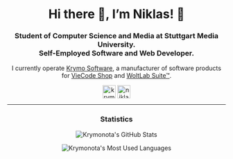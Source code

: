 <h1 align="center">Hi there 👋, I’m Niklas! 🐻</h1>
<h3 align="center">Student of Computer Science and Media at Stuttgart Media University.<br>Self-Employed Software and Web Developer.</h3>

<p align="center">
    I currently operate <a href="https://krymo.software">Krymo Software</a>, a manufacturer of software products for <a href="https://viecode.com">VieCode Shop</a> and <a href="https://www.woltlab.com">WoltLab Suite™</a>.
</p>

<p align="center">
    <a href="https://twitter.com/krymonota" target="blank"><img align="center" src="https://cdn.jsdelivr.net/npm/simple-icons@3.0.1/icons/twitter.svg" alt="krymonota" height="30" width="30" /></a>
    <a href="https://linkedin.com/in/niklas-gerstner" target="blank"><img align="center" src="https://cdn.jsdelivr.net/npm/simple-icons@3.0.1/icons/linkedin.svg" alt="niklas-gerstner" height="30" width="30" /></a>
</p>

<hr>

<h3 align="center">Statistics</h3>

<p align="center">
    <img align="center" src="https://github-readme-stats-krymonota.vercel.app/api?username=krymonota&show_icons=true&count_private=true&hide_title=true" alt="Krymonota's GitHub Stats" />
</p>

<p align="center">
    <img align="center" src="https://github-readme-stats-krymonota.vercel.app/api/top-langs/?username=krymonota&layout=default" alt="Krymonota's Most Used Languages" />
</p>
